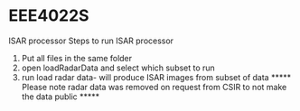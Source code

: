 # EEE4022S
ISAR processor 
Steps to run ISAR processor
1. Put all files in the same folder
2. open loadRadarData and select which subset to run
3. run load radar data- will produce ISAR images from subset of data
***** Please note radar data was removed on request from CSIR to not make the data public *****
